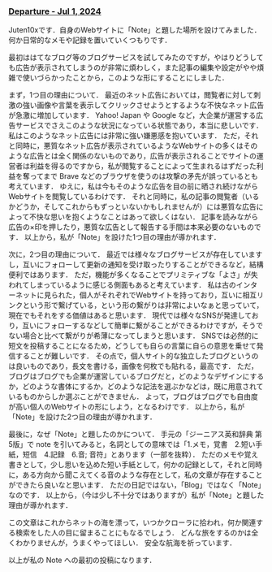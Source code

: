 <head prefix="og: http://ogp.me/ns# fb: http://ogp.me/ns/fb# article: http://ogp.me/ns/article#">
  <meta property="og:title" content="Departure - Jul 1, 2024" />
  <meta property="og:type" content="article" />
  <meta property="og:url" content="https://juten10x.github.io/note/departure_Jul-1-2024.html" />
  <meta property="og:image" content="https://juten10x.github.io/note/images_for_ogp/IMG_2386.jpeg" />
  <meta property="og:site_name" content="juten10x.github.io" />
  <meta name="twitter::card" content="summary_large_image" />
  <!-- <meta property="og:description" content="ページのディスクリプション" /> -->
  <!-- <meta property="og:locale" content="ローカル言語" /> -->
</head>

### [Departure - Jul 1, 2024](https://juten10x.github.io/note/departure_Jul-1-2024)

Juten10xです．自身のWebサイトに「Note」と題した場所を設けてみました．
何か日常的なメモや記録を置いていくつもりです．

最初ははてなブログ等のブログサービスを試してみたのですが，やはりどうしても広告が表示されてしまうのが非常に煩わしく，また記事の編集や設定がやや煩雑で使いづらかったことから，このような形にすることにしました．

まず，1つ目の理由について．
最近のネット広告においては，閲覧者に対して刺激の強い画像や言葉を表示してクリックさせようとするような不快なネット広告が急激に増加しています．
Yahoo! Japan や Google など，大企業が運営する広告サービスでさえこのような状況になっている状態であり，本当に悲しいです．
私はこのようなネット広告には非常に強い嫌悪感を抱いています．
ただ，それと同時に，悪質なネット広告が表示されているようなWebサイトの多くはそのような広告とは全く関係のないものであり，広告が表示されることでサイトの運営者は利益を得るのですから，私が閲覧することによって生まれるはずだった利益を奪ってまで Brave などのブラウザを使うのは攻撃の矛先が誤っているとも考えています．
ゆえに，私は今もそのような広告を目の前に晒され続けながらWebサイトを閲覧しているわけです．
それと同時に，私の記事の閲覧者（いるかどうか，そしてこれからもずっといないかもしれませんが）には悪質な広告によって不快な思いを抱くようなことはあって欲しくはない．
記事を読みながら広告の×印を押したり，悪質な広告として報告する手間は本来必要のないものです．
以上から，私が「Note」を設けた1つ目の理由が導かれます．

次に，2つ目の理由について．
最近では様々なブログサービスが存在していますし，互いにフォローして更新の通知を受け取ったりすることができるなど，結構便利ではあります．
ただ，機能が多くなることでプリミティブな「よさ」が失われてしまっているように感じる側面もあると考えています．
私は古のインターネットに見られた，個人がそれぞれでWebサイトを持っており，互いに相互リンクという形で繋げている，という形の繋がりは非常によいなぁと思っていて，現在でもそれをする価値はあると思います．
現代では様々なSNSが発達しており，互いにフォローするなどして簡単に繋がることができるわけですが，そうでない場合と比べて繋がりが希薄になってしまうと思います．
SNSでは必然的に短文を投稿することになるため，どうしても自らの言葉に自らの意思を乗せて発信することが難しいです．
その点で，個人サイト的な独立したブログというのは良いものであり，長文を書ける，画像を何枚でも貼れる，最高です．
ただ，ブログはブログでも企業が運営しているブログだと，どのようなデザインにするか，どのような書体にするか，どのような記法を選ぶかなどは，既に用意されているものからしか選ぶことができません．
よって，ブログはブログでも自由度が高い個人のWebサイトの形にしよう，となるわけです．
以上から，私が「Note」を設けた2つ目の理由が導かれます．

最後に，なぜ「Note」と題したのかについて．
手元の「ジーニアス英和辞典 第5版」で note を引いてみると，名詞としての意味では「1.メモ，覚書　2.短い手紙，短信　4.記録　6.音; 音符」とあります（一部を抜粋）．
ただのメモや覚え書きとして，少し思いを込めた短い手紙として，何かの記録として，それと同時に，ある方向から聞こえてくる音のような存在として，私の文章が存在することができたら良いなと思います．
ただの日記ではない，「Blog」ではなく「Note」なのです．
以上から，（今は少し不十分ではありますが）私が「Note」と題した理由が導かれます．

この文章はこれからネットの海を漂って，いつかクローラに拾われ，何か関連する検索をした人の目に留まることにもなるでしょう．
どんな旅をするのかは全くわかりませんが，うまくやってほしい．
安全な航海を祈っています．

以上が私の Note への最初の投稿になります．
